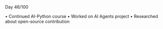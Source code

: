 Day 46/100

• Continued AI-Python course 
• Worked on AI Agents project
• Researched about open-source contribution 
